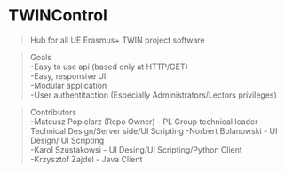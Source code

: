 # TWINControl
> Hub for all UE Erasmus+ TWIN project software

>Goals  
-Easy to use api (based only at HTTP/GET)    
-Easy, responsive UI  
-Modular application  
-User authentitaction (Especially Administrators/Lectors privileges)

>Contributors    
-Mateusz Popielarz (Repo Owner) - PL Group technical leader - Technical Design/Server side/UI Scripting
-Norbert Bolanowski - UI Design/ UI Scripting  
-Karol Szustakowsi - UI Desing/UI Scripting/Python Client  
-Krzysztof Zajdel - Java Client

